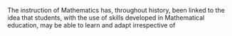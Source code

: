 The instruction of Mathematics has, throughout history, been linked to the idea that students, with the use of skills developed in Mathematical education, may be able to learn and adapt irrespective of 